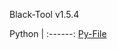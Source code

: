 Black-Tool v1.5.4

Python | 
:------:
[Py-File](https://github.com/mrprogrammer2938/Black-Tool/tree/master/Core/py-File)
